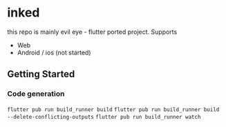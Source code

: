 # inked

this repo is mainly evil eye - flutter ported project.
Supports
* Web
* Android / ios (not started)

## Getting Started

### Code generation
`flutter pub run build_runner build`
`flutter pub run build_runner build --delete-conflicting-outputs`
`flutter pub run build_runner watch`